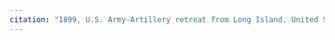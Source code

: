 ```yaml
---
citation: "1899, U.S. Army-Artillery retreat from Long Island. United States New York Long Island, 1899. Akron, Ohio: The Werner Company. [Photograph] Retrieved from the Library of Congress, https://www.loc.gov/item/95507855/."
---
```

